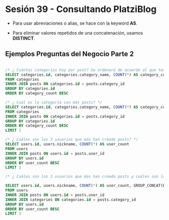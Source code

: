 # Sesión 39 - Consultando PlatziBlog

* Para usar abreviaciones o alias, se hace con la keyword **AS**.

* Para eliminar valores repetidos de una concatenación, usamos **DISTINCT**.

## Ejemplos Preguntas del Negocio Parte 2

```sql

/* ¿ Cuántas categorías hay por post? Se ordenará de acuerdo al que tenga más categorías */
SELECT categories.id, categories.category_name, COUNT(*) AS category_count
FROM categories
INNER JOIN posts ON categories.id = posts.category_id
GROUP BY categories.id
ORDER BY category_count DESC

/* ¿ Cuál es la categoría con más posts? */
SELECT categories.id, categories.category_name, COUNT(*) AS category_count
FROM categories
INNER JOIN posts ON categories.id = posts.category_id
GROUP BY categories.id
ORDER BY category_count DESC
LIMIT 1

/* ¿ Cuáles son los 3 usuarios que más han creado posts? */
SELECT users.id, users.nickname, COUNT(*) AS user_count
FROM users
INNER JOIN posts ON users.id = posts.user_id
GROUP BY users.id
ORDER BY user_count DESC
LIMIT 3

/* ¿ Cuáles son los 3 usuarios que más han creado posts y cuáles son las categorías sobre las que han escrito sus posts */

SELECT users.id, users.nickname, COUNT(*) AS user_count, GROUP_CONCAT(DISTINCT(category_name))
FROM users
INNER JOIN posts ON users.id = posts.user_id
INNER JOIN categories ON categories.id = posts.category_id
GROUP BY users.id
ORDER BY user_count DESC
LIMIT 3

```
